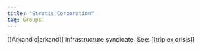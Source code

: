 ```yaml
---
title: "Stratis Corporation"
tag: Groups
---
```


[[Arkandic|arkand]] infrastructure syndicate. See: [[triplex crisis]]
